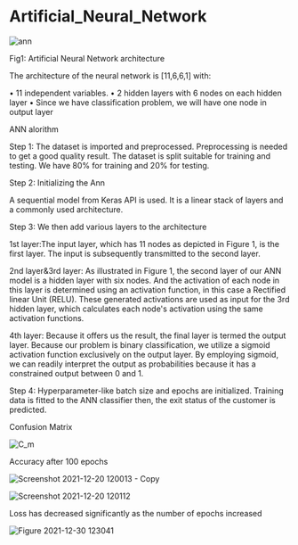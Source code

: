 # Artificial_Neural_Network

![ann](https://user-images.githubusercontent.com/66326769/147590402-08d772b0-25d6-4f43-b32a-ea2a87476e4d.png)

Fig1: Artificial Neural Network architecture

The architecture of the neural network is [11,6,6,1] with: 

•	11 independent variables. 
•	2 hidden layers with 6 nodes on each hidden layer
•	Since we have classification problem, we will have one node in output layer  


ANN alorithm

Step 1: The dataset is imported and preprocessed. Preprocessing is needed to get a good quality result. The dataset is split suitable for training and testing. We have 80% for training and 20% for testing. 

Step 2: Initializing the Ann 

A sequential model from Keras API is used. It is a linear stack of layers and a commonly used architecture.

Step 3: We then add various layers to the architecture 

1st layer:The input layer, which has 11 nodes as depicted in Figure 1, is the first layer. The input is subsequently transmitted to the second layer.

2nd layer&3rd layer: As illustrated in Figure 1, the second layer of our ANN model is a hidden layer with six nodes. And the activation of each node in this layer is determined using an activation function, in this case a Rectified linear Unit (RELU). These generated activations are used as input for the 3rd hidden layer, which calculates each node's activation using the same activation functions.  

4th layer:  Because it offers us the result, the final layer is termed the output layer. Because our problem is binary classification, we utilize a sigmoid activation function exclusively on the output layer. By employing sigmoid, we can readily interpret the output as probabilities because it has a constrained output between 0 and 1.

Step 4:  Hyperparameter-like batch size and epochs are initialized. Training data is fitted to the ANN classifier then, the exit status of the customer is predicted.  


Confusion Matrix

![C_m](https://user-images.githubusercontent.com/66326769/147728734-928c8a43-8e18-4459-9ffa-568524d28c7a.png)




Accuracy after 100 epochs

![Screenshot 2021-12-20 120013 - Copy](https://user-images.githubusercontent.com/66326769/147728240-32118a43-aa24-4c9a-aa4d-e80fbf7397d2.png)


![Screenshot 2021-12-20 120112](https://user-images.githubusercontent.com/66326769/147728262-ceadb802-9d71-47bc-b005-f902847a40f7.png)



Loss has decreased significantly as the number of epochs increased

![Figure 2021-12-30 123041](https://user-images.githubusercontent.com/66326769/147728214-78bc79dd-cb88-4139-9f2c-2a53beea4ac1.png)

